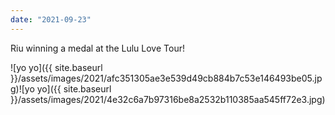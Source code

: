 ```yaml
---
date: "2021-09-23"
---
```


Riu winning a medal at the Lulu Love Tour!

![yo yo]({{ site.baseurl }}/assets/images/2021/afc351305ae3e539d49cb884b7c53e146493be05.jpg)![yo yo]({{ site.baseurl }}/assets/images/2021/4e32c6a7b97316be8a2532b110385aa545ff72e3.jpg)
